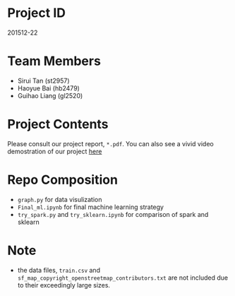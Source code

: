 # Project ID
201512-22
# Team Members
* Sirui Tan (st2957)
* Haoyue Bai (hb2479)
* Guihao Liang (gl2520)
# Project Contents
Please consult our project report, `*.pdf`. You can also see a vivid video demostration of our project [here](https://www.youtube.com/watch?v=H_mdUsxq7vk)
# Repo Composition
* `graph.py` for data visulization
* `Final_ml.ipynb` for final machine learning strategy
* `try_spark.py` and `try_sklearn.ipynb` for comparison of spark and sklearn
# Note
* the data files, `train.csv` and `sf_map_copyright_openstreetmap_contributors.txt` are not included due to their exceedingly large sizes.
